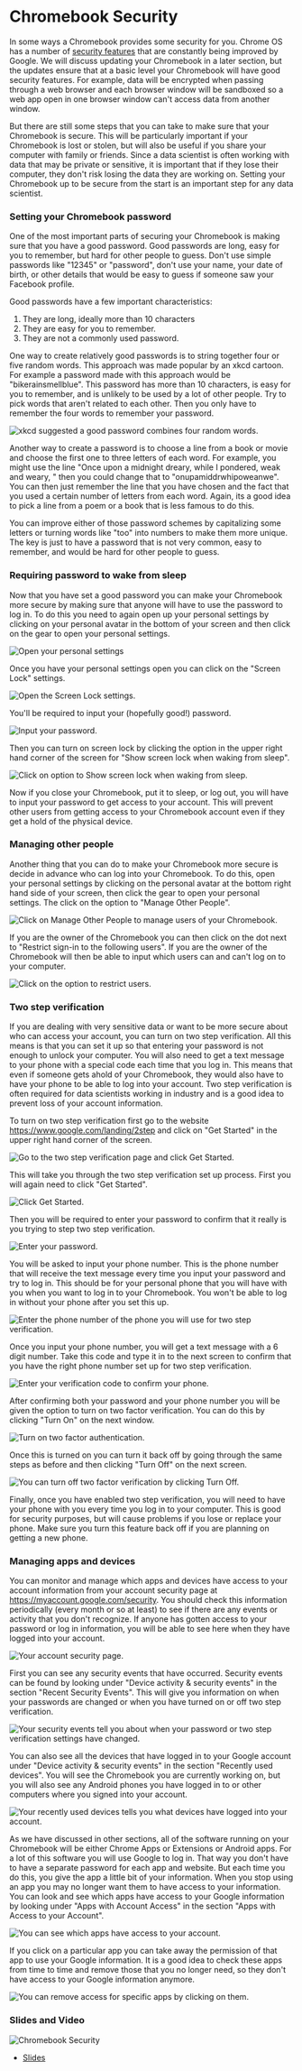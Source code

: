 



# Chromebook Security

In some ways a Chromebook provides some security for you. Chrome OS has a number of [security features](https://support.google.com/chromebook/answer/3438631?hl=en) that are constantly being improved by Google. We will discuss updating your Chromebook in a later section, but the updates ensure that at a basic level your Chromebook will have good security features. For example, data will be encrypted when passing through a web browser and each browser window will be sandboxed so a web app open in one browser window can't access data from another window.

But there are still some steps that you can take to make sure that your Chromebook is secure. This will be particularly important if your Chromebook is lost or stolen, but will also be useful if you share your computer with family or friends. Since a data scientist is often working with data that may be private or sensitive, it is important that if they lose their computer, they don't risk losing the data they are working on. Setting your Chromebook up to be secure from the start is an important step for any data scientist.


### Setting your Chromebook password

One of the most important parts of securing your Chromebook is making sure that you have a good password. Good passwords are long, easy for you to remember, but hard for other people to guess. Don't use simple passwords like "12345" or "password", don't use your name, your date of birth, or other details that would be easy to guess if someone saw your Facebook profile.

Good passwords have a few important characteristics:

1. They are long, ideally more than 10 characters
2. They are easy for you to remember.
3. They are not a commonly used password.

One way to create relatively good passwords is to string together four or five random words. This approach was made popular by an xkcd cartoon. For example a password made with this approach would be "bikerainsmellblue". This password has more than 10 characters, is easy for you to remember, and is unlikely to be used by a lot of other people. Try to pick words that aren't related to each other. Then you only have to remember the four words to remember your password.



![xkcd suggested a good password combines four random words.](https://docs.google.com/presentation/d/1-nW4KgJOVcfbRx4Vot_x6ZgoQGFItIxqIHZBXtLHDr8/export/png?id=1-nW4KgJOVcfbRx4Vot_x6ZgoQGFItIxqIHZBXtLHDr8&pageid=g3a97bbb8d6_0_12)


Another way to create a password is to choose a line from a book or movie and choose the first one to three letters of each word. For example, you might use the line "Once upon a midnight dreary, while I pondered, weak and weary, " then you could change that to "onupamiddrwhipoweanwe". You can then just remember the line that you have chosen and the fact that you used a certain number of letters from each word. Again, its a good idea to pick a line from a poem or a book that is less famous to do this.

You can improve either of those password schemes by capitalizing some letters or turning words like "too" into numbers to make them more unique. The key is just to have a password that is not very common, easy to remember, and would be hard for other people to guess.


### Requiring password to wake from sleep

Now that you have set a good password you can make your Chromebook more secure by making sure that anyone will have to use the password to log in. To do this you need to again open up your personal settings by clicking on your personal avatar in the bottom of your screen and then click on the gear to open your personal settings.


![Open your personal settings](https://docs.google.com/presentation/d/1-nW4KgJOVcfbRx4Vot_x6ZgoQGFItIxqIHZBXtLHDr8/export/png?id=1-nW4KgJOVcfbRx4Vot_x6ZgoQGFItIxqIHZBXtLHDr8&pageid=g3aa77a56e4_0_2)

Once you have your personal settings open you can click on the "Screen Lock" settings.


![Open the Screen Lock settings.](https://docs.google.com/presentation/d/1-nW4KgJOVcfbRx4Vot_x6ZgoQGFItIxqIHZBXtLHDr8/export/png?id=1-nW4KgJOVcfbRx4Vot_x6ZgoQGFItIxqIHZBXtLHDr8&pageid=g3aa77a56e4_0_7)

You'll be required to input your (hopefully good!) password.



![Input your password.](https://docs.google.com/presentation/d/1-nW4KgJOVcfbRx4Vot_x6ZgoQGFItIxqIHZBXtLHDr8/export/png?id=1-nW4KgJOVcfbRx4Vot_x6ZgoQGFItIxqIHZBXtLHDr8&pageid=g3aa77a56e4_0_12)

Then you can turn on screen lock by clicking the option in the upper right hand corner of the screen for "Show screen lock when waking from sleep".



![Click on option to Show screen lock when waking from sleep.](https://docs.google.com/presentation/d/1-nW4KgJOVcfbRx4Vot_x6ZgoQGFItIxqIHZBXtLHDr8/export/png?id=1-nW4KgJOVcfbRx4Vot_x6ZgoQGFItIxqIHZBXtLHDr8&pageid=g3aa77a56e4_0_17)


Now if you close your Chromebook, put it to sleep, or log out, you will have to input your password to get access to your account. This will prevent other users from getting access to your Chromebook account even if they get a hold of the physical device.


### Managing other people

Another thing that you can do to make your Chromebook more secure is decide in advance who can log into your Chromebook. To do this, open your personal settings by clicking on the personal avatar at the bottom right hand side of your screen, then click the gear to open your personal settings. The click on the option to "Manage Other People".



![Click on Manage Other People to manage users of your Chromebook.](https://docs.google.com/presentation/d/1-nW4KgJOVcfbRx4Vot_x6ZgoQGFItIxqIHZBXtLHDr8/export/png?id=1-nW4KgJOVcfbRx4Vot_x6ZgoQGFItIxqIHZBXtLHDr8&pageid=g3aa77a56e4_0_38)


If you are the owner of the Chromebook you can then click on the dot next to "Restrict sign-in to the following users". If you are the owner of the Chromebook will then be able to input which users can and can't log on to your computer.


![Click on the option to restrict users.](https://docs.google.com/presentation/d/1-nW4KgJOVcfbRx4Vot_x6ZgoQGFItIxqIHZBXtLHDr8/export/png?id=1-nW4KgJOVcfbRx4Vot_x6ZgoQGFItIxqIHZBXtLHDr8&pageid=g3aa77a56e4_0_46)


### Two step verification

If you are dealing with very sensitive data or want to be more secure about who can access your account, you can turn on two step verification. All this means is that you can set it up so that entering your password is not enough to unlock your computer. You will also need to get a text message to your phone with a special code each time that you log in. This means that even if someone gets ahold of your Chromebook, they would also have to have your phone to be able to log into your account. Two step verification is often required for data scientists working in industry and is a good idea to prevent loss of your account information.

To turn on two step verification first go to the website https://www.google.com/landing/2step and click on "Get Started" in the upper right hand corner of the screen.


![Go to the two step verification page and click Get Started.](https://docs.google.com/presentation/d/1-nW4KgJOVcfbRx4Vot_x6ZgoQGFItIxqIHZBXtLHDr8/export/png?id=1-nW4KgJOVcfbRx4Vot_x6ZgoQGFItIxqIHZBXtLHDr8&pageid=g3aa77a56e4_0_54)


This will take you through the two step verification set up process. First you will again need to click "Get Started".


![Click Get Started.](https://docs.google.com/presentation/d/1-nW4KgJOVcfbRx4Vot_x6ZgoQGFItIxqIHZBXtLHDr8/export/png?id=1-nW4KgJOVcfbRx4Vot_x6ZgoQGFItIxqIHZBXtLHDr8&pageid=g3aa77a56e4_0_59)

Then you will be required to enter your password to confirm that it really is you trying to step two step verification.


![Enter your password.](https://docs.google.com/presentation/d/1-nW4KgJOVcfbRx4Vot_x6ZgoQGFItIxqIHZBXtLHDr8/export/png?id=1-nW4KgJOVcfbRx4Vot_x6ZgoQGFItIxqIHZBXtLHDr8&pageid=g3aa77a56e4_0_64)

You will be asked to input your phone number. This is the phone number that will receive the text message every time you input your password and try to log in. This should be for your personal phone that you will have with you when you want to log in to your Chromebook. You won't be able to log in without your phone after you set this up.



![Enter the phone number of the phone you will use for two step verification.](https://docs.google.com/presentation/d/1-nW4KgJOVcfbRx4Vot_x6ZgoQGFItIxqIHZBXtLHDr8/export/png?id=1-nW4KgJOVcfbRx4Vot_x6ZgoQGFItIxqIHZBXtLHDr8&pageid=g3aa77a56e4_0_74)

Once you input your phone number, you will get a text message with a 6 digit number. Take this code and type it in to the next screen to confirm that you have the right phone number set up for two step verification.



![Enter your verification code to confirm your phone.](https://docs.google.com/presentation/d/1-nW4KgJOVcfbRx4Vot_x6ZgoQGFItIxqIHZBXtLHDr8/export/png?id=1-nW4KgJOVcfbRx4Vot_x6ZgoQGFItIxqIHZBXtLHDr8&pageid=g3aa77a56e4_0_81)

After confirming both your password and your phone number you will be given the option to turn on two factor verification. You can do this by clicking "Turn On" on the next window.



![Turn on two factor authentication.](https://docs.google.com/presentation/d/1-nW4KgJOVcfbRx4Vot_x6ZgoQGFItIxqIHZBXtLHDr8/export/png?id=1-nW4KgJOVcfbRx4Vot_x6ZgoQGFItIxqIHZBXtLHDr8&pageid=g3aa77a56e4_0_86)

Once this is turned on you can turn it back off by going through the same steps as before and then clicking "Turn Off" on the next screen.


![You can turn off two factor verification by clicking Turn Off.](https://docs.google.com/presentation/d/1-nW4KgJOVcfbRx4Vot_x6ZgoQGFItIxqIHZBXtLHDr8/export/png?id=1-nW4KgJOVcfbRx4Vot_x6ZgoQGFItIxqIHZBXtLHDr8&pageid=g3aa77a56e4_0_91)


Finally, once you have enabled two step verification, you will need to have your phone with you every time you log in to your computer. This is good for security purposes, but will cause problems if you lose or replace your phone. Make sure you turn this feature back off if you are planning on getting a new phone.


### Managing apps and devices

You can monitor and manage which apps and devices have access to your account information from your account security page at https://myaccount.google.com/security. You should check this information periodically (every month or so at least) to see if there are any events or activity that you don't recognize. If anyone has gotten access to your password or log in information, you will be able to see here when they have logged into your account.



![Your account security page.](https://docs.google.com/presentation/d/1-nW4KgJOVcfbRx4Vot_x6ZgoQGFItIxqIHZBXtLHDr8/export/png?id=1-nW4KgJOVcfbRx4Vot_x6ZgoQGFItIxqIHZBXtLHDr8&pageid=g3aa77a56e4_0_96)

First you can see any security events that have occurred. Security events can be found by looking under "Device activity & security events" in the section "Recent Security Events". This will give you information on when your passwords are changed or when you have turned on or off two step verification.


![Your security events tell you about when your password or two step verification settings have changed.](https://docs.google.com/presentation/d/1-nW4KgJOVcfbRx4Vot_x6ZgoQGFItIxqIHZBXtLHDr8/export/png?id=1-nW4KgJOVcfbRx4Vot_x6ZgoQGFItIxqIHZBXtLHDr8&pageid=g3aa77a56e4_0_101)

You can also see all the devices that have logged in to your Google account under "Device activity & security events" in the section "Recently used devices". You will see the Chromebook you are currently working on, but you will also see any Android phones you have logged in to or other computers where you signed into your account.



![Your recently used devices tells you what devices have logged into your account.](https://docs.google.com/presentation/d/1-nW4KgJOVcfbRx4Vot_x6ZgoQGFItIxqIHZBXtLHDr8/export/png?id=1-nW4KgJOVcfbRx4Vot_x6ZgoQGFItIxqIHZBXtLHDr8&pageid=g3aa77a56e4_0_143)

As we have discussed in other sections, all of the software running on your Chromebook will be either Chrome Apps or Extensions or Android apps. For a lot of this software you will use Google to log in. That way you don't have to have a separate password for each app and website. But each time you do this, you give the app a little bit of your information. When you stop using an app you may no longer want them to have access to your information. You can look and see which apps have access to your Google information by looking under "Apps with Account Access" in the section "Apps with Access to your Account".


![You can see which apps have access to your account.](https://docs.google.com/presentation/d/1-nW4KgJOVcfbRx4Vot_x6ZgoQGFItIxqIHZBXtLHDr8/export/png?id=1-nW4KgJOVcfbRx4Vot_x6ZgoQGFItIxqIHZBXtLHDr8&pageid=g3aa77a56e4_0_106)


If you click on a particular app you can take away the permission of that app to use your Google information. It is a good idea to check these apps from time to time and remove those that you no longer need, so they don't have access to your Google information anymore.


![You can remove access for specific apps by clicking on them.](https://docs.google.com/presentation/d/1-nW4KgJOVcfbRx4Vot_x6ZgoQGFItIxqIHZBXtLHDr8/export/png?id=1-nW4KgJOVcfbRx4Vot_x6ZgoQGFItIxqIHZBXtLHDr8&pageid=g3aa77a56e4_0_111)


### Slides and Video

![Chromebook Security](https://www.youtube.com/watch?v=S5TN3jlKIfk)

* [Slides](https://docs.google.com/presentation/d/1-nW4KgJOVcfbRx4Vot_x6ZgoQGFItIxqIHZBXtLHDr8/edit?usp=sharing)
